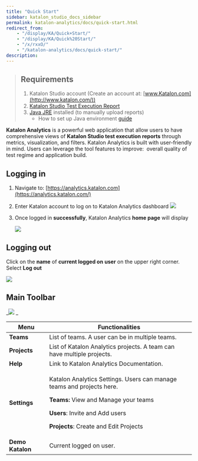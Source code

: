 ```yaml
---
title: "Quick Start"
sidebar: katalon_studio_docs_sidebar
permalink: katalon-analytics/docs/quick-start.html
redirect_from:
    - "/display/KA/Quick+Start/"
    - "/display/KA/Quick%20Start/"
    - "/x/rxxO/"
    - "/katalon-analytics/docs/quick-start/"
description:
---
```

> Requirements
> ------------
>
> 1.  Katalon Studio account
>     (Create an account at: [www.Katalon.com](http://www.katalon.com/))
> 2.  [Katalon Studio Test Execution Report](/display/KD/Test+Report)
> 3.  [Java JRE](https://www.java.com/en/download/manual.jsp) installed (to manually upload reports)
>     *   How to set up Java environment [guide](https://www.tutorialspoint.com/java/java_environment_setup.htm)

**Katalon Analytics** is a powerful web application that allow users to have comprehensive views of **Katalon Studio test execution reports** through metrics, visualization, and filters. Katalon Analytics is built with user-friendly in mind. Users can leverage the tool features to improve:  overall quality of test regime and application build. 

Logging in
----------

1.  Navigate to: [https://analytics.katalon.com](https://analytics.katalon.com/)
2.  Enter Katalon account to log on to Katalon Analytics dashboard
    ![](../../images/katalon-analytics/docs/quick-start/Screen-Shot-2018-09-26-at-11.14.44-AM.png)


3.  Once logged in **successfully**, Katalon Analytics **home page** will display

    ![](../../images/katalon-analytics/docs/quick-start/Screen-Shot-2018-09-26-at-11.17.33-AM.png)

Logging out
-----------

Click on the **name** of **current logged on** **user** on the upper right corner. Select **Log out**

![](../../images/katalon-analytics/docs/quick-start/Screen-Shot-2018-09-26-at-11.19.20-AM.png)

Main Toolbar
------------

_![](../../images/katalon-analytics/docs/quick-start/Screen-Shot-2018-09-26-at-11.19.59-AM.png)
_

<table>
    <thead>
        <tr>
            <th>Menu</th>
            <th>Functionalities</th>
        </tr>
    </thead>
    <tbody>
        <tr>
            <td><strong>Teams</strong></td>
            <td>List of teams. A user can be in multiple teams.</td>
        </tr>
        <tr>
            <td><strong>Projects</strong></td>
            <td>List of Katalon Analytics projects. A team can have multiple projects.</td>
        </tr>
        <tr>
            <td><strong>Help</strong></td>
            <td>Link to Katalon Analytics Documentation.</td>
        </tr>
        <tr>
            <td><strong>Settings</strong></td>
            <td>
                <p>Katalon Analytics Settings. Users can manage teams and projects here.</p>
                <p><strong>Teams: </strong>View and Manage your teams</p>
                <p><strong>Users</strong>: Invite and Add users</p>
                <p><strong>Projects</strong>: Create and Edit Projects</p>
            </td>
        </tr>
        <tr>
            <td><strong>Demo Katalon</strong></td>
            <td>Current logged on user.</td>
        </tr>
    </tbody>
</table>